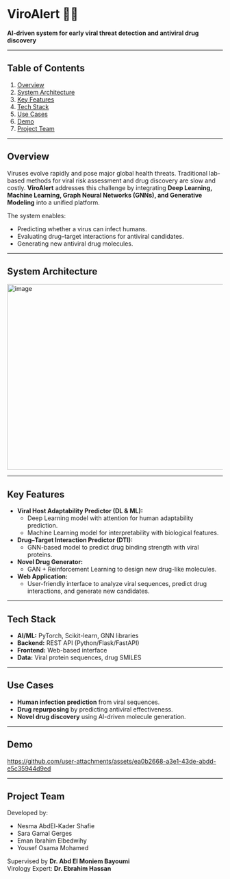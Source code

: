 # ViroAlert 🦠💊

**AI-driven system for early viral threat detection and antiviral drug discovery**  

---

## Table of Contents  
1. [Overview](#overview)  
2. [System Architecture](#system-architecture) 
3. [Key Features](#key-features)  
4. [Tech Stack](#tech-stack)  
5. [Use Cases](#use-cases)  
6. [Demo](#demo)  
7. [Project Team](#project-team)  

---

## Overview  
Viruses evolve rapidly and pose major global health threats. Traditional lab-based methods for viral risk assessment and drug discovery are slow and costly. **ViroAlert** addresses this challenge by integrating **Deep Learning, Machine Learning, Graph Neural Networks (GNNs), and Generative Modeling** into a unified platform.  

The system enables:  
- Predicting whether a virus can infect humans.  
- Evaluating drug–target interactions for antiviral candidates.  
- Generating new antiviral drug molecules.  

---


## System Architecture  
<img width="825" height="433" alt="image" src="https://github.com/user-attachments/assets/e5139722-41e6-4941-95ba-3e4f6da82522" />

---

## Key Features  
- **Viral Host Adaptability Predictor (DL & ML):**  
  - Deep Learning model with attention for human adaptability prediction.  
  - Machine Learning model for interpretability with biological features.  
- **Drug–Target Interaction Predictor (DTI):**  
  - GNN-based model to predict drug binding strength with viral proteins.  
- **Novel Drug Generator:**  
  - GAN + Reinforcement Learning to design new drug-like molecules.  
- **Web Application:**  
  - User-friendly interface to analyze viral sequences, predict drug interactions, and generate new candidates.  

---
## Tech Stack  
- **AI/ML:** PyTorch, Scikit-learn, GNN libraries  
- **Backend:** REST API (Python/Flask/FastAPI)  
- **Frontend:** Web-based interface  
- **Data:** Viral protein sequences, drug SMILES  

---

## Use Cases  
- **Human infection prediction** from viral sequences.  
- **Drug repurposing** by predicting antiviral effectiveness.  
- **Novel drug discovery** using AI-driven molecule generation.  

---

## Demo  







https://github.com/user-attachments/assets/ea0b2668-a3e1-43de-abdd-e5c35944d9ed



---

## Project Team  
Developed by:  
- Nesma AbdEl-Kader Shafie  
- Sara Gamal Gerges  
- Eman Ibrahim Elbedwihy  
- Yousef Osama Mohamed  

Supervised by **Dr. Abd El Moniem Bayoumi**  
Virology Expert: **Dr. Ebrahim Hassan**  
